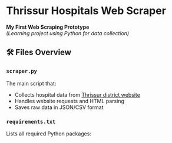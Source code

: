 # Thrissur Hospitals Web Scraper

**My First Web Scraping Prototype**  
*(Learning project using Python for data collection)*

## 🛠️ Files Overview

### `scraper.py`
The main script that:
- Collects hospital data from [Thrissur district website](https://thrissur.nic.in/en/public-utility-category/hospitals/)
- Handles website requests and HTML parsing
- Saves raw data in JSON/CSV format

### `requirements.txt`
Lists all required Python packages:
